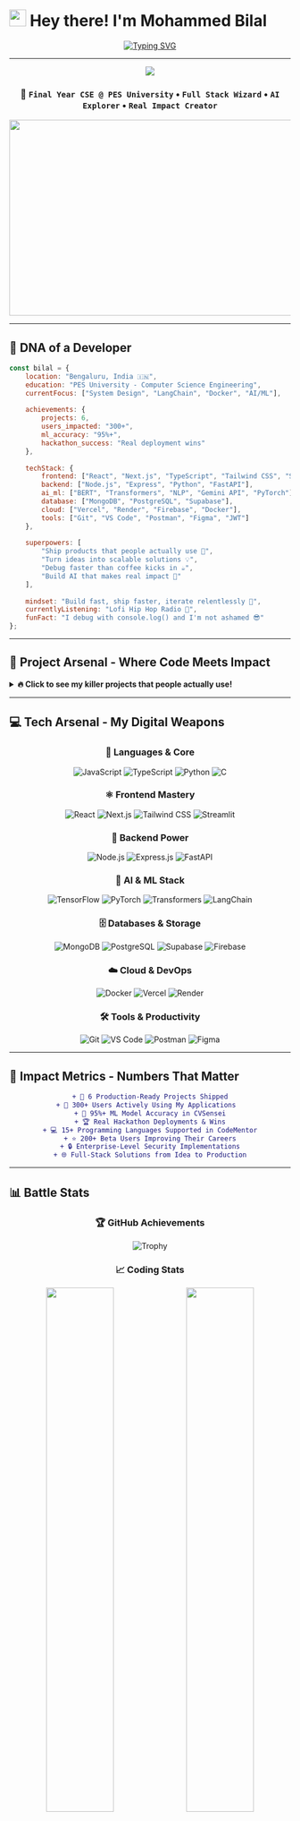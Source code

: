 
# <img src="https://raw.githubusercontent.com/MartinHeinz/MartinHeinz/master/wave.gif" width="30px" height="30px" /> Hey there! I'm Mohammed Bilal

<div align="center">
  
[![Typing SVG](https://readme-typing-svg.demolab.com?font=JetBrains+Mono&size=35&duration=2000&pause=500&color=00D9FF&center=true&vCenter=true&width=900&height=100&lines=Full+Stack+Developer+%F0%9F%9A%80;AI+%2B+Cloud+Enthusiast+%E2%98%81%EF%B8%8F;Building+the+Future%2C+One+Line+at+a+Time+%F0%9F%92%BB;MERN+Stack+%7C+Python+%7C+DevOps+%F0%9F%94%A5;4%2B+Projects+%7C+200%2B+Users+%7C+95%25%2B+Accuracy+%F0%9F%8E%AF)](https://git.io/typing-svg)

</div>

---

<div align="center">
  <img src="https://capsule-render.vercel.app/api?type=waving&color=gradient&customColorList=6,11,20&height=200&section=header&text=Mohammed%20Bilal&fontSize=50&fontColor=fff&animation=twinkling&fontAlignY=35&desc=Crafting%20Digital%20Experiences%20%7C%20Shipping%20Real%20Solutions&descSize=20&descAlignY=55"/>
</div>

<div align="center">
  
### 🎯 `Final Year CSE @ PES University` • `Full Stack Wizard` • `AI Explorer` • `Real Impact Creator`

</div>

<div align="center">
  <img src="https://user-images.githubusercontent.com/74038190/225813708-98b745f2-7d22-48cf-9150-083f1b00d6c9.gif" width="700" height="350"/>
</div>

---

## 🧬 **DNA of a Developer**

```javascript
const bilal = {
    location: "Bengaluru, India 🇮🇳",
    education: "PES University - Computer Science Engineering",
    currentFocus: ["System Design", "LangChain", "Docker", "AI/ML"],
    
    achievements: {
        projects: 6,
        users_impacted: "300+",
        ml_accuracy: "95%+",
        hackathon_success: "Real deployment wins"
    },
    
    techStack: {
        frontend: ["React", "Next.js", "TypeScript", "Tailwind CSS", "Streamlit"],
        backend: ["Node.js", "Express", "Python", "FastAPI"],
        ai_ml: ["BERT", "Transformers", "NLP", "Gemini API", "PyTorch"],
        database: ["MongoDB", "PostgreSQL", "Supabase"],
        cloud: ["Vercel", "Render", "Firebase", "Docker"],
        tools: ["Git", "VS Code", "Postman", "Figma", "JWT"]
    },
    
    superpowers: [
        "Ship products that people actually use 🚀",
        "Turn ideas into scalable solutions 💡",
        "Debug faster than coffee kicks in ☕",
        "Build AI that makes real impact 🤖"
    ],
    
    mindset: "Build fast, ship faster, iterate relentlessly 🚀",
    currentlyListening: "Lofi Hip Hop Radio 🎵",
    funFact: "I debug with console.log() and I'm not ashamed 😎"
};
```

---

## 🚀 **Project Arsenal - Where Code Meets Impact**

<details>
<summary><strong>🔥 Click to see my killer projects that people actually use!</strong></summary>

<br>

### 🎯 **CVSensei** - ATS Resume Optimization Tool
<div align="center">
<img src="https://user-images.githubusercontent.com/74038190/212257454-16e3712e-945a-4ca2-b238-408ad0bf87e6.gif" width="100" height="100"/>
</div>

**🚀 The Problem Solver:** Tired of resumes getting rejected by ATS systems? Built an AI-powered tool that fixes that!

```python
# What CVSensei does in 3 lines:
resume_score = bert_model.analyze(uploaded_resume)
improvements = ai_feedback_engine.generate_suggestions(resume_score)
success_rate = "95%+ compatibility achieved" 
```

**🎯 Impact Stats:**
- 📊 **200+ beta users** actively optimizing their resumes
- 🎯 **95%+ accuracy** in compatibility predictions  
- 🚀 **Real job matches** - users getting interviews!

**🛠 Tech Arsenal:** `Python` `Streamlit` `BERT` `Transformers` `NLP` `PyMuPDF` `Custom ML Models`

[![Live Demo](https://img.shields.io/badge/🚀%20Try%20CVSensei-Live%20Demo-success?style=for-the-badge)](https://cvsensei.streamlit.app)
[![Code](https://img.shields.io/badge/⚡%20Source-View%20Code-blue?style=for-the-badge&logo=github)](https://github.com/Mohammedbilal12345/CVSensei)

---

### 🤖 **CodeMentor AI** - Real-Time Code Review Platform
<div align="center">
<img src="https://user-images.githubusercontent.com/74038190/212257467-871d32b7-e401-42e8-a166-fcfd7baa4c6b.gif" width="100" height="100"/>
</div>

**🚀 The Game Changer:** Revolutionizing how developers learn and review code with AI-powered insights!

```javascript
// CodeMentor AI in action:
const aiReview = await geminiAPI.analyzeCode(userCode);
const suggestions = aiReview.generateOptimizations();
const mentorSession = platform.connectMentorMentee();
```

**🎯 Impact Stats:**
- 👨‍💻 **15+ programming languages** supported
- 🌐 **Multi-user real-time sessions** for collaborative learning
- 🔒 **JWT-secured endpoints** with role-based access
- 🎓 **Used by coding clubs** to train junior developers

**🛠 Tech Arsenal:** `React.js` `Node.js` `Express.js` `Gemini API` `Socket.io` `JWT` `Real-time Collaboration`

[![Live Demo](https://img.shields.io/badge/🚀%20Try%20CodeMentor-Live%20Demo-success?style=for-the-badge)](https://codementor-ai.vercel.app)
[![Code](https://img.shields.io/badge/⚡%20Source-View%20Code-blue?style=for-the-badge&logo=github)](https://github.com/Mohammedbilal12345/CodeMentor-AI)

---

### 🔒 **Sécurité Système** - Smart Security eCommerce
<div align="center">
<img src="https://user-images.githubusercontent.com/74038190/212257460-738ff738-247f-4445-a718-cdd0ca76e2db.gif" width="100" height="100"/>
</div>

**🚀 The Business Solution:** End-to-end eCommerce platform specialized for high-end security products!

```javascript
// Sécurité features:
const platform = {
    products: "High-end security gear",
    payments: "Integrated & secure",
    ui: "Responsive & modern",
    backend: "Scalable & fast"
};
```

**🎯 Impact Stats:**
- 🛡️ **Complete security product marketplace**
- 💳 **Integrated payment system** 
- 📱 **100% responsive design**
- 🚀 **Production-ready deployment**

**🛠 Tech Arsenal:** `React` `Node.js` `MongoDB` `Tailwind CSS` `Express` `Payment Integration`

[![Live Site](https://img.shields.io/badge/🚀%20Visit%20Site-Live%20Demo-success?style=for-the-badge)](https://securite.vercel.app)
[![Code](https://img.shields.io/badge/⚡%20Source-View%20Code-blue?style=for-the-badge&logo=github)](https://github.com/Mohammedbilal12345/securite-systeme)

---

### 🤝 **TeamBanalo** - AI Hackathon Teammate Matcher
<div align="center">
<img src="https://user-images.githubusercontent.com/74038190/212257465-7ce8d493-cac5-494e-982a-5a9deb852c4b.gif" width="100" height="100"/>
</div>

**🚀 The Network Effect:** AI-powered teammate matching that's actually being used in real hackathons!

```python
# TeamBanalo magic:
team_compatibility = langchain_embeddings.find_matches(skills, experience)
perfect_teammates = ai_algorithm.suggest_optimal_pairs(participants)
hackathon_success = "Real deployment wins!"
```

**🎯 Impact Stats:**
- 🧠 **Smart AI matching** using LangChain embeddings
- 🏆 **Real hackathon deployments** with success stories
- 🔗 **Improved team formation** efficiency
- 🎯 **Better project outcomes** through optimal matching

**🛠 Tech Arsenal:** `React` `FastAPI` `LangChain` `Supabase` `AI Embeddings` `Smart Algorithms`

[![Code](https://img.shields.io/badge/⚡%20Source-View%20Code-blue?style=for-the-badge&logo=github)](https://github.com/Mohammedbilal12345/TeamBanalo)

---

### 🌐 **Portfolio 2.0** - Interactive Developer Showcase
<div align="center">
<img src="https://user-images.githubusercontent.com/74038190/212257468-1e9a91f1-b626-4baa-b15d-5c385b1974b3.gif" width="100" height="100"/>
</div>

**🚀 The Personal Brand:** Not just another portfolio - an interactive experience that tells my story!

**🎯 Impact Stats:**
- ✨ **Smooth animations** with Framer Motion
- 🎨 **Modern design** that converts visitors
- 📱 **Responsive across all devices**
- 🚀 **Fast loading** and SEO optimized

**🛠 Tech Arsenal:** `React` `Framer Motion` `Tailwind CSS` `Three.js` `Modern Animations`

[![Visit Portfolio](https://img.shields.io/badge/🚀%20Visit%20Portfolio-Live%20Demo-success?style=for-the-badge)](https://bilalm.vercel.app)

</details>

---

## 💻 **Tech Arsenal - My Digital Weapons**

<div align="center">

### **🎯 Languages & Core**
![JavaScript](https://img.shields.io/badge/JavaScript-F7DF1E?style=for-the-badge&logo=javascript&logoColor=black)
![TypeScript](https://img.shields.io/badge/TypeScript-007ACC?style=for-the-badge&logo=typescript&logoColor=white)
![Python](https://img.shields.io/badge/Python-3776AB?style=for-the-badge&logo=python&logoColor=white)
![C](https://img.shields.io/badge/C-00599C?style=for-the-badge&logo=c&logoColor=white)

### **⚛️ Frontend Mastery**
![React](https://img.shields.io/badge/React-20232A?style=for-the-badge&logo=react&logoColor=61DAFB)
![Next.js](https://img.shields.io/badge/Next.js-000000?style=for-the-badge&logo=next.js&logoColor=white)
![Tailwind CSS](https://img.shields.io/badge/Tailwind_CSS-38B2AC?style=for-the-badge&logo=tailwind-css&logoColor=white)
![Streamlit](https://img.shields.io/badge/Streamlit-FF4B4B?style=for-the-badge&logo=streamlit&logoColor=white)

### **🚀 Backend Power**
![Node.js](https://img.shields.io/badge/Node.js-43853D?style=for-the-badge&logo=node.js&logoColor=white)
![Express.js](https://img.shields.io/badge/Express.js-404D59?style=for-the-badge)
![FastAPI](https://img.shields.io/badge/FastAPI-005571?style=for-the-badge&logo=fastapi)

### **🤖 AI & ML Stack**
![TensorFlow](https://img.shields.io/badge/TensorFlow-FF6F00?style=for-the-badge&logo=tensorflow&logoColor=white)
![PyTorch](https://img.shields.io/badge/PyTorch-EE4C2C?style=for-the-badge&logo=pytorch&logoColor=white)
![Transformers](https://img.shields.io/badge/🤗%20Transformers-FFD21E?style=for-the-badge)
![LangChain](https://img.shields.io/badge/🦜%20LangChain-1C3C3C?style=for-the-badge)

### **🗄️ Databases & Storage**
![MongoDB](https://img.shields.io/badge/MongoDB-4EA94B?style=for-the-badge&logo=mongodb&logoColor=white)
![PostgreSQL](https://img.shields.io/badge/PostgreSQL-316192?style=for-the-badge&logo=postgresql&logoColor=white)
![Supabase](https://img.shields.io/badge/Supabase-3ECF8E?style=for-the-badge&logo=supabase&logoColor=white)
![Firebase](https://img.shields.io/badge/Firebase-039BE5?style=for-the-badge&logo=Firebase&logoColor=white)

### **☁️ Cloud & DevOps**
![Docker](https://img.shields.io/badge/Docker-2496ED?style=for-the-badge&logo=docker&logoColor=white)
![Vercel](https://img.shields.io/badge/Vercel-000000?style=for-the-badge&logo=vercel&logoColor=white)
![Render](https://img.shields.io/badge/Render-46E3B7?style=for-the-badge&logo=render&logoColor=white)

### **🛠️ Tools & Productivity**
![Git](https://img.shields.io/badge/Git-F05032?style=for-the-badge&logo=git&logoColor=white)
![VS Code](https://img.shields.io/badge/VS_Code-0078D4?style=for-the-badge&logo=visual%20studio%20code&logoColor=white)
![Postman](https://img.shields.io/badge/Postman-FF6C37?style=for-the-badge&logo=postman&logoColor=white)
![Figma](https://img.shields.io/badge/Figma-F24E1E?style=for-the-badge&logo=figma&logoColor=white)

</div>

---

## 🎯 **Impact Metrics - Numbers That Matter**

<div align="center">

```diff
+ 🚀 6 Production-Ready Projects Shipped
+ 👥 300+ Users Actively Using My Applications  
+ 🎯 95%+ ML Model Accuracy in CVSensei
+ 🏆 Real Hackathon Deployments & Wins
+ 💻 15+ Programming Languages Supported in CodeMentor
+ ⭐ 200+ Beta Users Improving Their Careers
+ 🔒 Enterprise-Level Security Implementations
+ 🌐 Full-Stack Solutions from Idea to Production
```

</div>

---

## 📊 **Battle Stats**

<div align="center">
  
### 🏆 **GitHub Achievements**
![Trophy](https://github-profile-trophy.vercel.app/?username=Mohammedbilal12345&theme=tokyonight&no-frame=true&row=1&column=7)

</div>

<div align="center">
  
### 📈 **Coding Stats**

<img width="49%" src="https://github-readme-stats.vercel.app/api?username=Mohammedbilal12345&show_icons=true&theme=tokyonight&hide_border=true&include_all_commits=true&count_private=true" />
<img width="49%" src="https://github-readme-stats.vercel.app/api/top-langs/?username=Mohammedbilal12345&layout=compact&theme=tokyonight&hide_border=true&langs_count=8" />

</div>

<div align="center">
  
### 🔥 **Streak Stats**
![GitHub Streak](https://streak-stats.demolab.com/?user=Mohammedbilal12345&theme=tokyonight&hide_border=true)

</div>

<div align="center">
  
### 📊 **Contribution Graph**
![Activity Graph](https://github-readme-activity-graph.vercel.app/graph?username=Mohammedbilal12345&bg_color=1a1b27&color=be90f2&line=638fda&point=35aea1&area=true&hide_border=true)

</div>

<div align="center">

### 💻 **Coding Activity**

```text
🌅 Morning    █████░░░░░░░░░░░░░░░░   25.0%
🌆 Daytime    ████████░░░░░░░░░░░░░   40.0%
🌃 Evening    ██████░░░░░░░░░░░░░░░   30.0%
🌙 Night      ██░░░░░░░░░░░░░░░░░░░   05.0%
```

**Languages This Week:**
```text
JavaScript   ████████████░░░░░░░░░   60.0%
Python       ████████░░░░░░░░░░░░░   40.0%
TypeScript   ██████░░░░░░░░░░░░░░░   30.0%
CSS/HTML     ████░░░░░░░░░░░░░░░░░   20.0%
```

</div>

---

## 🎯 **Featured Projects**

<div align="center">

<table>
<tr>
<td width="50%">

### 🎯 [CVSensei - ATS Resume Optimizer](https://cvsensei.streamlit.app)
**AI-Powered Career Booster**
- 🧠 BERT models for intelligent keyword alignment
- 📊 95%+ accuracy in ATS compatibility predictions
- 👥 200+ beta users actively improving resumes
- 🚀 **Tech:** Python, Streamlit, BERT, NLP, Transformers

[![Live Demo](https://img.shields.io/badge/🚀%20Try%20Live-CVSensei-success?style=for-the-badge)](https://cvsensei.streamlit.app)
[![Repo](https://img.shields.io/badge/⚡%20Code-View%20Source-blue?style=for-the-badge&logo=github)](https://github.com/Mohammedbilal12345/CVSensei)

</td>
<td width="50%">

### 🤖 [CodeMentor AI - Code Review Platform](https://codementor-ai.vercel.app)
**Real-Time AI Code Collaboration**
- 🔥 Gemini API integration for smart suggestions
- 👨‍💻 15+ programming languages supported
- 🔒 JWT authentication with role-based access
- 🚀 **Tech:** React.js, Node.js, Express, Gemini API

[![Live Demo](https://img.shields.io/badge/🚀%20Try%20Live-CodeMentor-success?style=for-the-badge)](https://codementor-ai.vercel.app)
[![Repo](https://img.shields.io/badge/⚡%20Code-View%20Source-blue?style=for-the-badge&logo=github)](https://github.com/Mohammedbilal12345/CodeMentor-AI)

</td>
</tr>
<tr>
<td width="50%">

### 🔒 [Sécurité Système](https://securite.vercel.app)
**Smart Security eCommerce Platform**
- 🛡️ End-to-end security product marketplace
- 💳 Integrated payment & user management
- 📱 Fully responsive design
- 🚀 **Tech:** React, Node.js, MongoDB, Tailwind

[![Live Site](https://img.shields.io/badge/🚀%20Visit%20Site-Sécurité-success?style=for-the-badge)](https://securite.vercel.app)
[![Repo](https://img.shields.io/badge/⚡%20Code-View%20Source-blue?style=for-the-badge&logo=github)](https://github.com/Mohammedbilal12345/securite-systeme)

</td>
<td width="50%">

### 🤝 [TeamBanalo](https://github.com/Mohammedbilal12345/TeamBanalo)
**AI Hackathon Teammate Matcher**
- 🧠 Smart teammate suggestions using AI embeddings
- 🔗 LangChain integration for better matching
- 🏆 Real hackathon deployment success
- 🚀 **Tech:** React, FastAPI, LangChain, Supabase

[![Repo](https://img.shields.io/badge/⚡%20Code-View%20Source-blue?style=for-the-badge&logo=github)](https://github.com/Mohammedbilal12345/TeamBanalo)

</td>
</tr>
</table>

</div>

---

## 🌟 **Why Choose Me?**

<div align="center">
  
```diff
+ 🚀 I don't just code, I craft digital experiences
+ 💡 Problem solver with a product mindset  
+ 🔥 From MVP to production - I handle the full journey
+ 🌐 Full-stack expertise with modern tech stacks
+ 🤝 Great team player with leadership experience
+ 📈 Always learning, always shipping, always improving
```

</div>

---

## 🔗 **Let's Connect & Build Something Amazing**

<div align="center">
  
[![Portfolio](https://img.shields.io/badge/Portfolio-FF5722?style=for-the-badge&logo=google-chrome&logoColor=white)](https://bilalm.vercel.app)
[![Email](https://img.shields.io/badge/Email-D14836?style=for-the-badge&logo=gmail&logoColor=white)](mailto:mohammedbilal96654@gmail.com)
[![LinkedIn](https://img.shields.io/badge/LinkedIn-0077B5?style=for-the-badge&logo=linkedin&logoColor=white)](https://linkedin.com/in/mohammed-bilal-dev)
[![GitHub](https://img.shields.io/badge/GitHub-100000?style=for-the-badge&logo=github&logoColor=white)](https://github.com/Mohammedbilal12345)

</div>

---

<div align="center">
  
### 💭 **Developer Wisdom**

*"Code is like humor. When you have to explain it, it's bad."* – Cory House

*"The best error message is the one that never shows up."* – Thomas Fuchs

*"Coffee + Code = Magic ✨"* – Mohammed Bilal

</div>

---

<div align="center">
  <img src="https://capsule-render.vercel.app/api?type=waving&color=gradient&customColorList=6,11,20&height=120&section=footer"/>
</div>

<div align="center">
  
**⭐ Star some repos if you find them interesting!**

**🚀 Let's build the future together, one commit at a time**

![Profile Views](https://komarev.com/ghpvc/?username=Mohammedbilal12345&color=blueviolet&style=for-the-badge)
![Followers](https://img.shields.io/github/followers/Mohammedbilal12345?style=for-the-badge&color=blue&labelColor=black)

</div>

---

<div align="center">
  <img src="https://user-images.githubusercontent.com/74038190/212284100-561aa473-3905-4a80-b561-0d28506553ee.gif" width="900">
</div>
